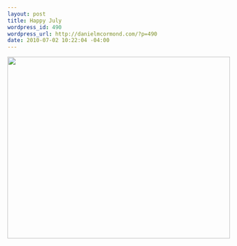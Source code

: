 ```yaml
--- 
layout: post
title: Happy July
wordpress_id: 490
wordpress_url: http://danielmcormond.com/?p=490
date: 2010-07-02 10:22:04 -04:00
---
```

<img src="http://danielmcormond.com/wp-content/uploads/2010/07/curtis060108002.jpg" alt="" title="Happy July" width="500" height="409" class="alignnone size-full wp-image-491" />
